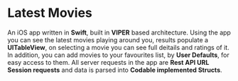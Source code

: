 # Latest Movies

An iOS app written in **Swift**, built in **VIPER** based architecture. Using the app you can see the latest movies playing around you, results populate a **UITableView**, on selecting a movie you can see full deitails and ratings of it. In addition, you can add movies to your favourites list, by **User Defaults**, for easy access to them. All server requests in the app are **Rest API URL Session requests** and data is parsed into **Codable implemented Structs**.
